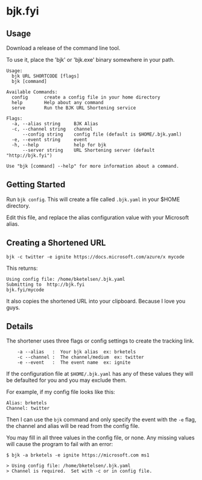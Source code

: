 # bjk.fyi

## Usage

Download a release of the command line tool.

To use it, place the 'bjk' or 'bjk.exe' binary somewhere in your path.

```
Usage:
  bjk URL SHORTCODE [flags]
  bjk [command]

Available Commands:
  config      create a config file in your home directory
  help        Help about any command
  serve       Run the BJK URL Shortening service

Flags:
  -a, --alias string     BJK Alias
  -c, --channel string   channel
      --config string    config file (default is $HOME/.bjk.yaml)
  -e, --event string     event
  -h, --help             help for bjk
      --server string    URL Shortening server (default "http://bjk.fyi")

Use "bjk [command] --help" for more information about a command.
```

## Getting Started

Run `bjk config`.  This will create a file called `.bjk.yaml` in your $HOME directory.

Edit this file, and replace the alias configuration value with your Microsoft alias.

## Creating a Shortened URL

```
bjk -c twitter -e ignite https://docs.microsoft.com/azure/x mycode
```

This returns:

```
Using config file: /home/bketelsen/.bjk.yaml
Submitting to  http://bjk.fyi
bjk.fyi/mycode
```

It also copies the shortened URL into your clipboard.  Because I love you guys.

## Details

The shortener uses three flags or config settings to create the tracking link.

```
    -a --alias   :  Your bjk alias  ex: brketels
    -c --channel :  The channel/medium  ex: twitter
    -e --event   :  The event name  ex: ignite
```

If the configuration file at `$HOME/.bjk.yaml` has any of these values they will be defaulted for you and you may exclude them.

For example, if my config file looks like this:

```
Alias: brketels
Channel: twitter
```
Then I can use the `bjk` command and only specify the event with the `-e` flag, the channel and alias will be read from the config file.

You may fill in all three values in the config file, or none.  Any missing values will cause the program to fail with an error:
```
$ bjk -a brketels -e ignite https://microsoft.com ms1

> Using config file: /home/bketelsen/.bjk.yaml
> Channel is required.  Set with -c or in config file.
```

